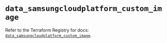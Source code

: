 # `data_samsungcloudplatform_custom_image`

Refer to the Terraform Registry for docs: [`data_samsungcloudplatform_custom_image`](https://registry.terraform.io/providers/samsungsdscloud/samsungcloudplatform/3.13.0/docs/data-sources/custom_image).
